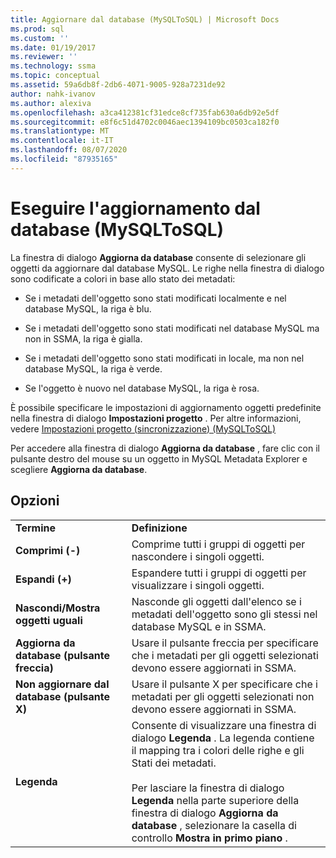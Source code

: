 ```yaml
---
title: Aggiornare dal database (MySQLToSQL) | Microsoft Docs
ms.prod: sql
ms.custom: ''
ms.date: 01/19/2017
ms.reviewer: ''
ms.technology: ssma
ms.topic: conceptual
ms.assetid: 59a6db8f-2db6-4071-9005-928a7231de92
author: nahk-ivanov
ms.author: alexiva
ms.openlocfilehash: a3ca412381cf31edce8cf735fab630a6db92e5df
ms.sourcegitcommit: e8f6c51d4702c0046aec1394109bc0503ca182f0
ms.translationtype: MT
ms.contentlocale: it-IT
ms.lasthandoff: 08/07/2020
ms.locfileid: "87935165"
---
```

# <a name="refresh-from-database-mysqltosql"></a>Eseguire l'aggiornamento dal database (MySQLToSQL)
La finestra di dialogo **Aggiorna da database** consente di selezionare gli oggetti da aggiornare dal database MySQL. Le righe nella finestra di dialogo sono codificate a colori in base allo stato dei metadati:  
  
-   Se i metadati dell'oggetto sono stati modificati localmente e nel database MySQL, la riga è blu.  
  
-   Se i metadati dell'oggetto sono stati modificati nel database MySQL ma non in SSMA, la riga è gialla.  
  
-   Se i metadati dell'oggetto sono stati modificati in locale, ma non nel database MySQL, la riga è verde.  
  
-   Se l'oggetto è nuovo nel database MySQL, la riga è rosa.  
  
È possibile specificare le impostazioni di aggiornamento oggetti predefinite nella finestra di dialogo **Impostazioni progetto** . Per altre informazioni, vedere [Impostazioni progetto &#40;sincronizzazione&#41; &#40;MySQLToSQL&#41;](../../ssma/mysql/project-settings-synchronization-mysqltosql.md)  
  
Per accedere alla finestra di dialogo **Aggiorna da database** , fare clic con il pulsante destro del mouse su un oggetto in MySQL Metadata Explorer e scegliere **Aggiorna da database**.  
  
## <a name="options"></a>Opzioni  
  
|||  
|-|-|  
|**Termine**|**Definizione**|  
|**Comprimi (-)**|Comprime tutti i gruppi di oggetti per nascondere i singoli oggetti.|  
|**Espandi (+)**|Espandere tutti i gruppi di oggetti per visualizzare i singoli oggetti.|  
|**Nascondi/Mostra oggetti uguali**|Nasconde gli oggetti dall'elenco se i metadati dell'oggetto sono gli stessi nel database MySQL e in SSMA.|  
|**Aggiorna da database (pulsante freccia)**|Usare il pulsante freccia per specificare che i metadati per gli oggetti selezionati devono essere aggiornati in SSMA.|  
|**Non aggiornare dal database (pulsante X)**|Usare il pulsante X per specificare che i metadati per gli oggetti selezionati non devono essere aggiornati in SSMA.|  
|**Legenda**|Consente di visualizzare una finestra di dialogo **Legenda** . La legenda contiene il mapping tra i colori delle righe e gli Stati dei metadati.<br /><br />Per lasciare la finestra di dialogo **Legenda** nella parte superiore della finestra di dialogo **Aggiorna da database** , selezionare la casella di controllo **Mostra in primo piano** .|  
  
